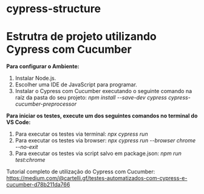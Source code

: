 # cypress-structure
<h1>Estrutra de projeto utilizando Cypress com Cucumber</h1>

<b>Para configurar o Ambiente:</b>
1. Instalar Node.js.
2. Escolher uma IDE de JavaScript para programar.
3. Instalar o Cypress com Cucumber executando o seguinte comando na raíz da pasta do seu projeto: <i>npm install --save-dev cypress cypress-cucumber-preprocessor</i>

<b>Para iniciar os testes, execute um dos seguintes comandos no terminal do VS Code:</b>
1. Para executar os testes via terminal: <i>npx cypress run</i>
2. Para executar os testes via browser: <i>npx cypress run --browser chrome --no-exit</i>
3. Para executar os testes via script salvo em package.json: <i>npm run test:chrome</i>    

Tutorial completo de utilização do Cypress com Cucumber: https://medium.com/@cartelli.gf/testes-automatizados-com-cypress-e-cucumber-d78b211da766

